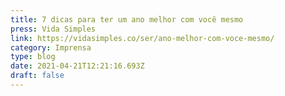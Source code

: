 ```yaml
---
title: 7 dicas para ter um ano melhor com você mesmo
press: Vida Simples
link: https://vidasimples.co/ser/ano-melhor-com-voce-mesmo/
category: Imprensa
type: blog
date: 2021-04-21T12:21:16.693Z
draft: false
---
```

